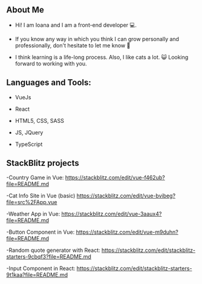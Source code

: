 ##  About Me

-  Hi! I am Ioana and I am a front-end developer 💻.

-  If you know any way in which you think I can grow personally and professionally, don't hesitate to let me know 🙏

-  I think learning is a life-long process. Also, I like cats a lot. 😺 Looking forward to working with you.

##  Languages and Tools:

- VueJs

- React

- HTML5, CSS, SASS                                                                                                                  

- JS, JQuery                                                             

- TypeScript  
                                                                                            

## StackBlitz projects

-Country Game in Vue: https://stackblitz.com/edit/vue-f462ub?file=README.md

-Cat Info Site in Vue (basic) https://stackblitz.com/edit/vue-bvibeg?file=src%2FApp.vue

-Weather App in Vue: https://stackblitz.com/edit/vue-3aaux4?file=README.md

-Button Component in Vue: https://stackblitz.com/edit/vue-m9duhn?file=README.md

-Random quote generator with React: https://stackblitz.com/edit/stackblitz-starters-9cbqf3?file=README.md

-Input Component in React: https://stackblitz.com/edit/stackblitz-starters-9t1kaa?file=README.md

